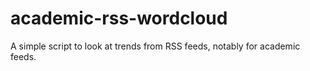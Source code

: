 # academic-rss-wordcloud
 A simple script to look at trends from RSS feeds, notably for academic feeds.
